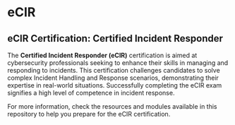 # eCIR

## eCIR Certification: Certified Incident Responder

The **Certified Incident Responder (eCIR)** certification is aimed at cybersecurity professionals seeking to enhance their skills in managing and responding to incidents. This certification challenges candidates to solve complex Incident Handling and Response scenarios, demonstrating their expertise in real-world situations. Successfully completing the eCIR exam signifies a high level of competence in incident response.

For more information, check the resources and modules available in this repository to help you prepare for the eCIR certification.
